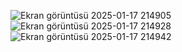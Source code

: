 ![Ekran görüntüsü 2025-01-17 214905](https://github.com/user-attachments/assets/8019b6b8-7414-4cd4-bcd2-681ab624c5a7)
![Ekran görüntüsü 2025-01-17 214928](https://github.com/user-attachments/assets/dca5a9db-91d2-4d50-8c82-e4162f7d5bd9)
![Ekran görüntüsü 2025-01-17 214942](https://github.com/user-attachments/assets/30bec6ce-8e68-4452-a3b7-8ea60d780b2f)
